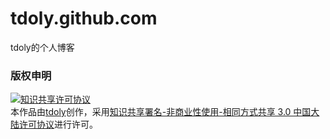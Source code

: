tdoly.github.com
====================

tdoly的个人博客

<section>
    <h3>版权申明</h3>
    <a rel="license nofollow" href="http://creativecommons.org/licenses/by-nc-sa/3.0/cn/" target="_blank"><img alt="知识共享许可协议" style="border-width:0" src="http://i.creativecommons.org/l/by-nc-sa/3.0/cn/88x31.png" /></a><br />
    本<span xmlns:dct="http://purl.org/dc/terms/" href="http://purl.org/dc/dcmitype/Text" rel="dct:type">作品</span>由<a xmlns:cc="http://creativecommons.org/ns#" href="http://tdoly.com" property="cc:attributionName" rel="cc:attributionURL" target="_blank">tdoly</a>创作，采用<a rel="license" href="http://creativecommons.org/licenses/by-nc-sa/3.0/cn/" target="_blank">知识共享署名-非商业性使用-相同方式共享 3.0 中国大陆许可协议</a>进行许可。
</section>
